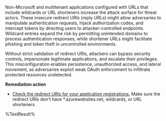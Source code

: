 Non-Microsoft and multitenant applications configured with URLs that include wildcards or URL shorteners increase the attack surface for threat actors. These insecure redirect URIs (reply URLs) might allow adversaries to manipulate authentication requests, hijack authorization codes, and intercept tokens by directing users to attacker-controlled endpoints. Wildcard entries expand the risk by permitting unintended domains to process authentication responses, while shortener URLs might facilitate phishing and token theft in uncontrolled environments.

Without strict validation of redirect URIs, attackers can bypass security controls, impersonate legitimate applications, and escalate their privileges. This misconfiguration enables persistence, unauthorized access, and lateral movement, as adversaries exploit weak OAuth enforcement to infiltrate protected resources undetected.

**Remediation action**

- [Check the redirect URIs for your application registrations.](https://learn.microsoft.com/entra/identity-platform/reply-url?wt.mc_id=zerotrustrecommendations_automation_content_cnl_csasci) Make sure the redirect URIs don't have *.azurewebsites.net, wildcards, or URL shorteners.
<!--- Results --->
%TestResult%
